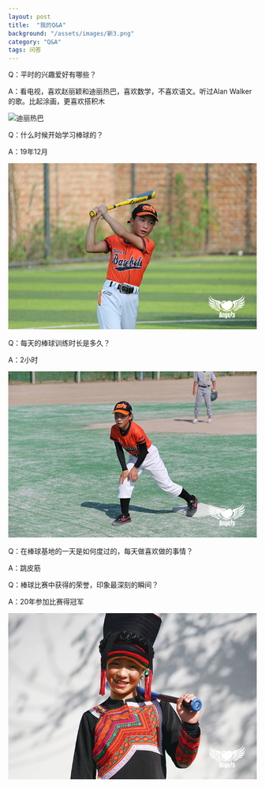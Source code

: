 ```yaml
---
layout: post
title:  "我的Q&A"
background: "/assets/images/新3.png"
category: "Q&A"
tags: 问答
---
```


Q：平时的兴趣爱好有哪些？

A：看电视，喜欢赵丽颖和迪丽热巴，喜欢数学，不喜欢语文。听过Alan Walker的歌。比起涂画，更喜欢搭积木

![迪丽热巴](https://tva1.sinaimg.cn/large/e6c9d24ely1gojwemwfa2j20jg0s7ad5.jpg)


Q：什么时候开始学习棒球的？

A：19年12月

![3U7A1906.JPG](../assets/images/3U7A1906.JPG)


Q：每天的棒球训练时长是多久？

A：2小时

![3U7A6913.JPG](../assets/images/3U7A6913.JPG)


Q：在棒球基地的一天是如何度过的，每天做喜欢做的事情？

A：跳皮筋


Q：棒球比赛中获得的荣誉，印象最深刻的瞬间？

A：20年参加比赛得冠军

![6.jpg](../assets/images/6.jpg)
